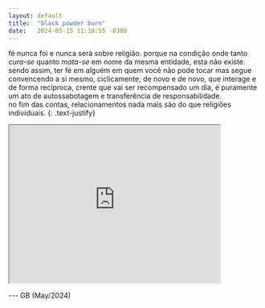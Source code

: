 ```yaml
---
layout: default
title:  "black powder burn"
date:   2024-05-15 11:18:55 -0300
---
```



fé nunca foi e nunca será sobre religião. porque na condição onde tanto _cura-se_ quanto _mata-se_ em nome da mesma entidade, esta não existe.  
sendo assim, ter fé em alguém em quem você não pode tocar mas segue convencendo a si mesmo, ciclicamente, de novo e de novo, que interage e de forma recíproca, crente que vai ser recompensado um dia, é puramente um ato de autossabotagem e transferência de responsabilidade.  
no fim das contas, relacionamentos nada mais são do que religiões individuais.
{: .text-justify}
  
<iframe width="420" height="315"
src="https://www.youtube.com/watch?v=3QiQZj6cfDM">
</iframe>

--- GB (May/2024)
